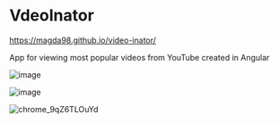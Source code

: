# VdeoInator

https://magda98.github.io/video-inator/

App for viewing most popular videos from YouTube created in Angular

![image](https://user-images.githubusercontent.com/33430525/200418081-2413b31a-0d94-4b7d-992e-8f794af5f780.png)

![image](https://user-images.githubusercontent.com/33430525/200418162-a9fffe62-5ba5-4298-b895-57af4c3d0fd4.png)

![chrome_9qZ6TLOuYd](https://user-images.githubusercontent.com/33430525/200417875-4bf53551-e802-4978-bcae-d2f638d13d78.gif)
